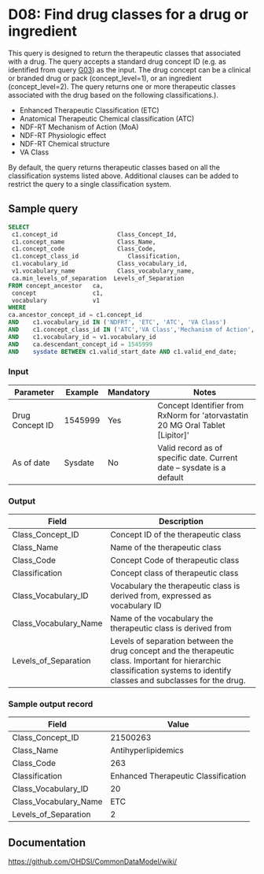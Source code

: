 # D08: Find drug classes for a drug or ingredient

This query is designed to return the therapeutic classes that associated with a drug. The query accepts a standard drug concept ID (e.g. as identified from query  [G03](http://vocabqueries.omop.org/general-queries/g3)) as the input. The drug concept can be a clinical or branded drug or pack (concept_level=1), or an ingredient (concept_level=2). The query returns one or more therapeutic classes associated with the drug based on the following classifications.).

- Enhanced Therapeutic Classification (ETC)
- Anatomical Therapeutic Chemical classification (ATC)
- NDF-RT Mechanism of Action (MoA)
- NDF-RT Physiologic effect
- NDF-RT Chemical structure
- VA Class

By default, the query returns therapeutic classes based on all the classification systems listed above. Additional clauses can be added to restrict the query to a single classification system.

## Sample query
```sql
SELECT
 c1.concept_id                 Class_Concept_Id,
 c1.concept_name               Class_Name,
 c1.concept_code               Class_Code,
 c1.concept_class_id              Classification,
 c1.vocabulary_id              Class_vocabulary_id,
 v1.vocabulary_name            Class_vocabulary_name,
 ca.min_levels_of_separation  Levels_of_Separation
FROM concept_ancestor   ca,
 concept                c1,
 vocabulary             v1
WHERE
ca.ancestor_concept_id = c1.concept_id
AND    c1.vocabulary_id IN ('NDFRT', 'ETC', 'ATC', 'VA Class')
AND    c1.concept_class_id IN ('ATC','VA Class','Mechanism of Action','Chemical Structure','ETC','Physiologic Effect')
AND    c1.vocabulary_id = v1.vocabulary_id
AND    ca.descendant_concept_id = 1545999
AND    sysdate BETWEEN c1.valid_start_date AND c1.valid_end_date;
```



### Input

| Parameter |  Example |  Mandatory |  Notes |
| --- | --- | --- | --- |
|   Drug Concept ID |  1545999 |  Yes | Concept Identifier from RxNorm for 'atorvastatin 20 MG Oral Tablet [Lipitor]' |
|  As of date |  Sysdate |  No | Valid record as of specific date. Current date – sysdate is a default |

### Output

|  Field |  Description |
| --- | --- |
|  Class_Concept_ID |  Concept ID of the therapeutic class |
|  Class_Name |  Name of the therapeutic class |
|  Class_Code |  Concept Code of therapeutic class |
|  Classification |  Concept class of therapeutic class |
|  Class_Vocabulary_ID |  Vocabulary the therapeutic class is derived from, expressed as vocabulary ID |
|  Class_Vocabulary_Name |  Name of the vocabulary the therapeutic class is derived from |
|  Levels_of_Separation |  Levels of separation between the drug concept and the therapeutic class. Important for hierarchic classification systems to identify classes and subclasses for the drug. |

### Sample output record

|  Field |  Value |
| --- | --- |
|  Class_Concept_ID |  21500263 |
|  Class_Name |  Antihyperlipidemics |
|  Class_Code |  263 |
|  Classification |  Enhanced Therapeutic Classification |
|  Class_Vocabulary_ID |  20 |
|  Class_Vocabulary_Name |  ETC |
|  Levels_of_Separation |  2 |



## Documentation
https://github.com/OHDSI/CommonDataModel/wiki/

